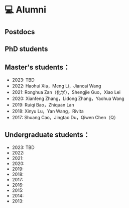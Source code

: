 # 💻 Alumni
## Postdocs
## PhD students
## Master's students：
- 2023: TBD
- 2022: Haohui Xia，Meng Li，Jiancai Wang
- 2021: Ronghua Zan（化学），Shengjie Guo，Xiao Lei
- 2020: Xianfeng Zhang，Lidong Zhang，Yaohua Wang
- 2019: Ruiqi Bao，Zhiquan Lan
- 2018: Xinyu Lu，Yan Wang，Rivita
- 2017: Shuang Cao，Jingtao Du，Qiwen Chen（Q）

## Undergraduate students：
- 2023: TBD
- 2022: 
- 2021: 
- 2020: 
- 2019: 
- 2018: 
- 2017: 
- 2016: 
- 2015: 
- 2014: 
- 2013: 

